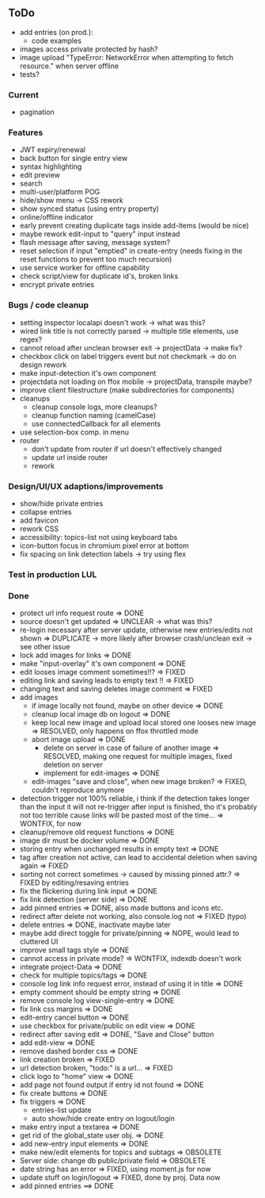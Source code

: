 ## ToDo

* add entries (on prod.):
  - code examples
* images access private protected by hash?
* image upload "TypeError: NetworkError when attempting to fetch resource."
  when server offline
* tests?

### Current

* pagination

### Features

* JWT expiry/renewal
* back button for single entry view
* syntax highlighting
* edit preview
* search
* multi-user/platform POG
* hide/show menu -> CSS rework
* show synced status (using entry property)
* online/offline indicator
* early prevent creating duplicate tags inside add-items (would be nice)
* maybe rework edit-input to "query" input instead
* flash message after saving, message system?
* reset selection if input "emptied" in create-entry
  (needs fixing in the reset functions to prevent too much recursion)
* use service worker for offline capability
* check script/view for duplicate id's, broken links
* encrypt private entries

### Bugs / code cleanup

* setting inspector localapi doesn't work -> what was this?
* wired link title is not correctly parsed -> multiple title elements, use regex?
* cannot reload after unclean browser exit -> projectData -> make fix?
* checkbox click on label triggers event but not checkmark -> do on design rework
* make input-detection it's own component
* projectdata not loading on ffox mobile -> projectData, transpile maybe?
* improve client filestructure (make subdirectories for components)
* cleanups
  - cleanup console logs, more cleanups?
  - cleanup function naming (camelCase)
  - use connectedCallback for all elements
* use selection-box comp. in menu
* router
  - don't update from router if url doesn't effectively changed
  - update url inside router
  - rework

### Design/UI/UX adaptions/improvements

* show/hide private entries
* collapse entries
* add favicon
* rework CSS
* accessibility: topics-list not using keyboard tabs
* icon-button focus in chromium pixel error at bottom
* fix spacing on link detection labels -> try using flex

### Test in production LUL


### Done

* protect url info request route => DONE
* source doesn't get updated => UNCLEAR -> what was this?
* re-login necessary after server update,
  otherwise new entries/edits not shown => DUPLICATE
  -> more likely after browser crash/unclean exit
  -> see other issue
* lock add images for links => DONE
* make "input-overlay" it's own component => DONE
* edit looses image comment sometimes!!? => FIXED
* editing link and saving leads to empty text !! => FIXED
* changing text and saving deletes image comment => FIXED
* add images
  - if image locally not found, maybe on other device => DONE
  - cleanup local image db on logout => DONE
  - keep local new image and upload local stored one looses new image
    => RESOLVED, only happens on ffox throttled mode
  - abort image upload => DONE
    - delete on server in case of failure of another image => RESOLVED,
      making one request for multiple images, fixed deletion on server
    - implement for edit-images => DONE
  - edit-images "save and close", when new image broken? => FIXED,
    couldn't reproduce anymore
* detection trigger not 100% reliable, i think if the detection takes
  longer than the input it will not re-trigger after input is finished,
  tho it's probably not too terrible cause links will be pasted most of
  the time... => WONTFIX, for now
* cleanup/remove old request functions => DONE
* image dir must be docker volume => DONE
* storing entry when unchanged results in empty text => DONE
* tag after creation not active, can lead to accidental deletion
  when saving again => FIXED
* sorting not correct sometimes
  -> caused by missing pinned attr.?
  => FIXED by editing/resaving entries
* fix the flickering during link input => DONE
* fix link detection (server side) => DONE
* add pinned entries => DONE, also made buttons and icons etc.
* redirect after delete not working, also console.log not => FIXED (typo)
* delete entries => DONE, inactivate maybe later
* maybe add direct toggle for private/pinning => NOPE, would lead to
  cluttered UI
* improve small tags style => DONE
* cannot access in private mode? => WONTFIX, indexdb doesn't work
* integrate project-Data => DONE
* check for multiple topics/tags => DONE
* console log link info request error, instead of using it in title => DONE
* empty comment should be empty string => DONE
* remove console log view-single-entry => DONE
* fix link css margins => DONE
* edit-entry cancel button => DONE
* use checkbox for private/public on edit view => DONE
* redirect after saving edit => DONE, "Save and Close" button
* add edit-view => DONE
* remove dashed border css => DONE
* link creation broken => FIXED
* url detection broken, "todo:" is a url... => FIXED
* click logo to "home" view => DONE
* add page not found output if entry id not found => DONE
* fix create buttons => DONE
* fix triggers => DONE
  - entries-list update
  - auto show/hide create entry on logout/login
* make entry input a textarea => DONE
* get rid of the global_state user obj. => DONE
* add new-entry input elements => DONE
* make new/edit elements for topics and subtags => OBSOLETE
* Server side: change db public/private field => OBSOLETE
* date string has an error => FIXED, using moment.js for now
* update stuff on login/logout => FIXED, done by proj. Data now
* add pinned entries ==> DONE
